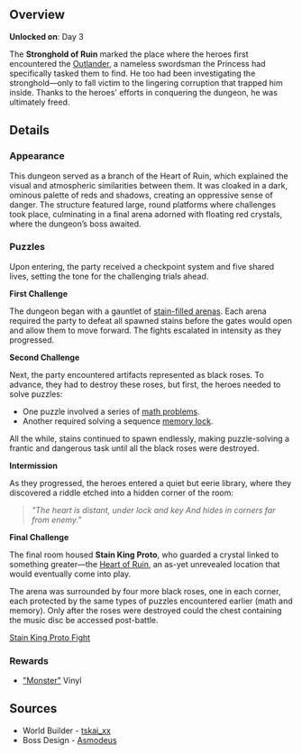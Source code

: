 <!-- title: Stronghold of Ruin -->
<!-- quote: If Iphania trusts you, perhaps you stand a chance -->
<!-- chapters: 1 -->
<!-- images: (Stronghold of Ruin Overview #1), (Stronghold of Ruin Overview #2), (Stronghold of Ruin Overview #3), (Dungeon Boss: Stain King Proto) -->
<!-- model: false -->

## Overview

**Unlocked on**: Day 3

The **Stronghold of Ruin** marked the place where the heroes first encountered the [Outlander](#entry:outsider-entry), a nameless swordsman the Princess had specifically tasked them to find. He too had been investigating the stronghold—only to fall victim to the lingering corruption that trapped him inside. Thanks to the heroes' efforts in conquering the dungeon, he was ultimately freed.

## Details

### Appearance

This dungeon served as a branch of the Heart of Ruin, which explained the visual and atmospheric similarities between them. It was cloaked in a dark, ominous palette of reds and shadows, creating an oppressive sense of danger. The structure featured large, round platforms where challenges took place, culminating in a final arena adorned with floating red crystals, where the dungeon’s boss awaited.

### Puzzles

Upon entering, the party received a checkpoint system and five shared lives, setting the tone for the challenging trials ahead.

**First Challenge**

The dungeon began with a gauntlet of [stain-filled arenas](https://www.youtube.com/live/gVAtGMLBJos?si=Yz9FvKwuZtv4e-ZS&t=1423). Each arena required the party to defeat all spawned stains before the gates would open and allow them to move forward. The fights escalated in intensity as they progressed.

**Second Challenge**

Next, the party encountered artifacts represented as black roses. To advance, they had to destroy these roses, but first, the heroes needed to solve puzzles:

- One puzzle involved a series of [math problems](https://www.youtube.com/live/EKjcWfEGsB0?si=kbaxo2QGrPfrE5La&t=2999).
- Another required solving a sequence [memory lock](https://www.youtube.com/live/Lp7GyRVbz1c?si=eZeTfPLnxXrZZVP7&t=2892).

All the while, stains continued to spawn endlessly, making puzzle-solving a frantic and dangerous task until all the black roses were destroyed.

**Intermission**

As they progressed, the heroes entered a quiet but eerie library, where they discovered a riddle etched into a hidden corner of the room:

> _"The heart is distant, under lock and key
> And hides in corners far from enemy."_

**Final Challenge**

The final room housed **Stain King Proto**, who guarded a crystal linked to something greater—the [Heart of Ruin](#entry:heart-of-ruin-entry), an as-yet unrevealed location that would eventually come into play.

The arena was surrounded by four more black roses, one in each corner, each protected by the same types of puzzles encountered earlier (math and memory). Only after the roses were destroyed could the chest containing the music disc be accessed post-battle.

[Stain King Proto Fight](#embed:https://www.youtube.com/live/gVAtGMLBJos?si=ySvBC15UpSUDHK4E&t=2203)

### Rewards

- ["Monster"](https://www.youtube.com/watch?v=2kllY6gIU6o&pp=ygUQbW9uc3RlciBob2xvbGl2ZQ%3D%3D) Vinyl

## Sources

- World Builder - [tskai_xx](https://x.com/tskai_xx/status/1920399135754367072/photo/1)
- Boss Design - [Asmodeus](#out:https://www.youtube.com/watch?v=7DoxNoIma18&feature=youtu.be)
